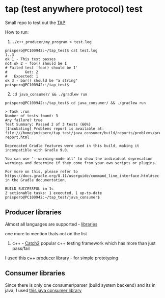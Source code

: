 # tap (test anywhere protocol) test
Small repo to test out the [TAP](https://testanything.org/) 

How to run:
1. `./c++_producer/my_program > test.log`
```
pnispero@PC100942:~/tap_test$ cat test.log
1..3
ok 1 - This test passes
not ok 2 - foo() should be 1
# Failed test 'foo() should be 1'
#        Got: 2
#   Expected: 1
ok 3 - bar() should be "a string"
pnispero@PC100942:~/tap_test$
```
2. `cd java_consumer/ && ./gradlew run`
```
pnispero@PC100942:~/tap_test$ cd java_consumer/ && ./gradlew run

> Task :run
Number of tests found: 3
Any failure? true
Test Summary: Passed 2 of 3 tests (66%)
[Incubating] Problems report is available at: file:///home/pnispero/tap_test/java_consumer/build/reports/problems/problems-report.html

Deprecated Gradle features were used in this build, making it incompatible with Gradle 9.0.

You can use '--warning-mode all' to show the individual deprecation warnings and determine if they come from your own scripts or plugins.

For more on this, please refer to https://docs.gradle.org/8.11/userguide/command_line_interface.html#sec:command_line_warnings in the Gradle documentation.

BUILD SUCCESSFUL in 1s
2 actionable tasks: 1 executed, 1 up-to-date
pnispero@PC100942:~/tap_test/java_consumer$
```

## Producer libraries
Almost all languages are supported - [libraries](https://testanything.org/producers.html)

one more to mention thats not on the list
1. c++ - [Catch2](https://github.com/catchorg/Catch2/blob/devel/docs/ci-and-misc.md#top) popular c++ testing framework which has more than just pass/fail

I used [this c++ producer library](https://github.com/cbab/libtappp) - for simple prototyping

## Consumer libraries
Since there is only one consumer/parser (build system backend) and its in java, I used [this java consumer library](https://tupilabs.com/tap4j/tap4j/tapconsumer.html)

